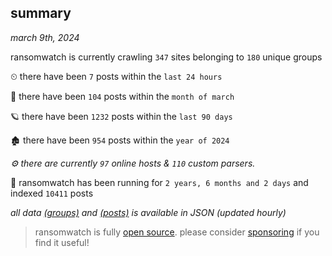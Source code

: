 
## summary
_march 9th, 2024_

ransomwatch is currently crawling `347` sites belonging to `180` unique groups

⏲ there have been `7` posts within the `last 24 hours`

🦈 there have been `104` posts within the `month of march`

🪐 there have been `1232` posts within the `last 90 days`

🏚 there have been `954` posts within the `year of 2024`

_⚙️ there are currently `97` online hosts & `110` custom parsers._

🦕 ransomwatch has been running for `2 years, 6 months and 2 days` and indexed `10411` posts

_all data  [(groups)](http://ransomwhat.telemetry.ltd/groups) and [(posts)](http://ransomwhat.telemetry.ltd/posts) is available in JSON (updated hourly)_

> ransomwatch is fully [open source](https://github.com/joshhighet/ransomwatch#ransomwatch--). please consider [sponsoring](https://github.com/sponsors/joshhighet) if you find it useful!
